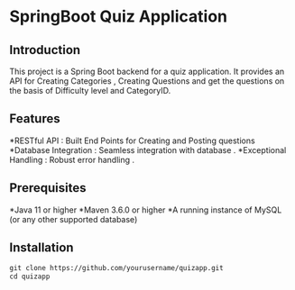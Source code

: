 # SpringBoot Quiz Application #

## Introduction ##
This project is a Spring Boot backend for a quiz application. It provides an API for Creating Categories , Creating Questions 
and get the questions on the basis of Difficulty level and CategoryID.

## Features ##

*RESTful API : Built End Points for Creating and Posting questions 
*Database Integration : Seamless integration with database .
*Exceptional Handling : Robust error handling .

## Prerequisites ##

*Java 11 or higher
*Maven 3.6.0 or higher
*A running instance of MySQL (or any other supported database)

## Installation ##

``` 1 . Clone the  Repository :
git clone https://github.com/yourusername/quizapp.git
cd quizapp



